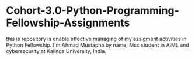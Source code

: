 # Cohort-3.0-Python-Programming-Fellowship-Assignments
this is repository is enable effective managing of my assigment activities in Python Fellowship.
I'm Ahmad Mustapha by name, Msc student in AIML and cybersecurity at Kalinga University, India.

